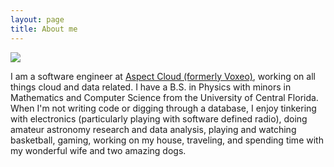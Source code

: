 ```yaml
---
layout: page
title: About me 
---
```


![](../assets/images/me.jpg)

I am a software engineer at [Aspect Cloud (formerly Voxeo)](http://voxeo.com/), working on all things cloud and 
data related. I have a B.S. in Physics with minors in Mathematics and Computer Science from the University of Central 
Florida. When I'm not writing code or digging through a database, I enjoy tinkering with electronics (particularly 
playing with software defined radio), doing amateur astronomy research and data analysis, playing and watching 
basketball, gaming, working on my house, traveling, and spending time with my wonderful wife and two amazing dogs.
